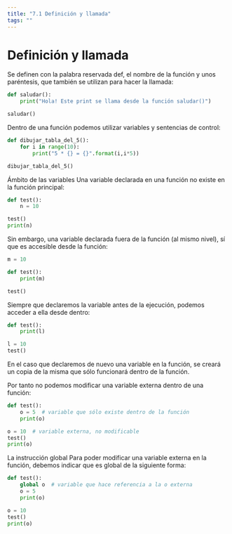 ```yaml
---
title: "7.1 Definición y llamada"
tags: ""
---
```


# Definición y llamada

Se definen con la palabra reservada def, el nombre de la función y unos paréntesis, que también se utilizan para hacer la llamada:

```python
def saludar():
    print("Hola! Este print se llama desde la función saludar()")

saludar()
```

Dentro de una función podemos utilizar variables y sentencias de control:

```python
def dibujar_tabla_del_5():
    for i in range(10):
        print("5 * {} = {}".format(i,i*5))

dibujar_tabla_del_5()
```

Ámbito de las variables
Una variable declarada en una función no existe en la función principal:

```python
def test():
    n = 10

test()
print(n)
```

Sin embargo, una variable declarada fuera de la función (al mismo nivel), sí que es accesible desde la función:

```python
m = 10

def test():
    print(m)

test()
```

Siempre que declaremos la variable antes de la ejecución, podemos acceder a ella desde dentro:

```python
def test():
    print(l)

l = 10
test()
```

En el caso que declaremos de nuevo una variable en la función, se creará un copia de la misma que sólo funcionará dentro de la función.

Por tanto no podemos modificar una variable externa dentro de una función:

```python
def test():
    o = 5  # variable que sólo existe dentro de la función
    print(o)

o = 10  # variable externa, no modificable
test()
print(o)
```

La instrucción global
Para poder modificar una variable externa en la función, debemos indicar que es global de la siguiente forma:

```python
def test():
    global o  # variable que hace referencia a la o externa
    o = 5
    print(o)

o = 10
test()
print(o)
```
